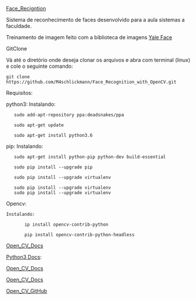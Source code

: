 [Face_Recigntion](https://github.com/M4schlickmann/Face_Recognition_with_OpenCV) 


Sistema de reconhecimento de faces desenvolvido para a aula sistemas a faculdade.

Treinamento de imagem feito com a biblioteca de imagens 
[Yale Face](http://vision.ucsd.edu/content/yale-face-database) 

GitClone
		
Vá até o diretório onde deseja clonar os arquivos e abra com  terminal (linux) e cole o seguinte comando:

   	git clone https://github.com/M4schlickmann/Face_Recognition_with_OpenCV.git


Requisitos:
	
python3:
	Instalando:
		
	   sudo add-apt-repository ppa:deadsnakes/ppa

   	   sudo apt-get update

	   sudo apt-get install python3.6
pip: 
	Instalando:	
		
	   sudo apt-get install python-pip python-dev build-essential 

	   sudo pip install --upgrade pip 

	   sudo pip install --upgrade virtualenv

	   sudo pip install --upgrade virtualenv
	   sudo pip install --upgrade virtualenv

Opencv:
  
  	Instalando:
        
           ip install opencv-contrib-python

           pip install opencv-contrib-python-headless 
        
[Open_CV_Docs](https://docs.opencv.org/)
       
[Python3 Docs](https://docs.python.org/3/):

[Open_CV_Docs](https://docs.opencv.org/)
        
[Open_CV_Docs](https://docs.opencv.org/) 

[Open_CV_GitHub](https://github.com/opencv/opencv.git/) 
